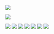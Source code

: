 ![](https://cdn.jsdelivr.net/gh/lyhcc/Picture_Repository/img/navie.gif)



![](https://cdn.jsdelivr.net/gh/lyhcc/Picture_Repository/img/qwasxz.gif)

![](https://cdn.jsdelivr.net/gh/lyhcc/Picture_Repository/img/20191019170322.png)
![](https://cdn.jsdelivr.net/gh/lyhcc/Picture_Repository/img/20191019170555.png)
![](https://cdn.jsdelivr.net/gh/lyhcc/Picture_Repository/img/20191019170718.png)
![](https://cdn.jsdelivr.net/gh/lyhcc/Picture_Repository/img/20191019170816.png)
![](https://cdn.jsdelivr.net/gh/lyhcc/Picture_Repository/img/20191019170923.png)
![](https://cdn.jsdelivr.net/gh/lyhcc/Picture_Repository/img/20191019171102.png)
![](https://cdn.jsdelivr.net/gh/lyhcc/Picture_Repository/img/20191019171208.png)